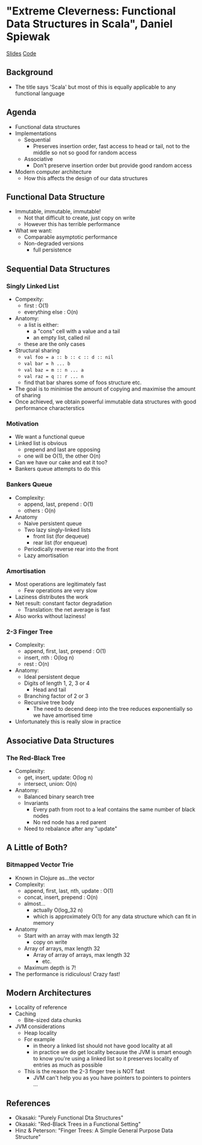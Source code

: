 # "Extreme Cleverness: Functional Data Structures in Scala", Daniel Spiewak #
[Slides](../2011-slides/daniel-spiewak-extreme-cleverness.pdf)
[Code](http://github.com/djspiewak/extreme-cleverness)

## Background ##
   * The title says 'Scala' but most of this is equally applicable to
   any functional language

## Agenda ##
   * Functional data structures
   * Implementations
      * Sequential
         * Preserves insertion order, fast access to head or tail, not to the middle so not so good for random access
      * Associative
         * Don't preserve insertion order but provide good random access
   * Modern computer architecture
      * How this affects the design of our data structures

## Functional Data Structure ##
   * Immutable, immutable, immutable!
      * Not that difficult to create, just copy on write
      * However this has terrible performance
   * What we want:
      * Comparable asymptotic performance
      * Non-degraded versions
         * full persistence

## Sequential Data Structures ##

### Singly Linked List ###
   * Compexity:
      * first : O(1)
      * everything else : O(n)
   * Anatomy:
      * a list is either:
         * a "cons" cell with a value and a tail
         * an empty list, called nil
      * these are the only cases
   * Structural sharing
      * `val foo = a :: b :: c :: d :: nil`
      * `val bar = h ... b`
      * `val baz = m :: n ... a`
      * `val raz = q :: r ... n`
      * find that bar shares some of foos structure etc.
   * The goal is to minimise the amount of copying and maximise the amount of sharing
   * Once achieved, we obtain powerful immutable data structures with
   good performance characterstics

### Motivation ###
   * We want a functional queue
   * Linked list is obvious
      * prepend and last are opposing
      * one will be O(1), the other O(n)
   * Can we have our cake and eat it too?
   * Bankers queue attempts to do this

### Bankers Queue ###
   * Complexity:
      * append, last, prepend : O(1)
      * others : O(n)
   * Anatomy
      * Naive persistent queue
      * Two lazy singly-linked lists
         * front list (for dequeue)
         * rear list (for enqueue)
      * Periodically reverse rear into the front
      * Lazy amortisation

### Amortisation ###
   * Most operations are legitimately fast
      * Few operations are very slow
   * Laziness distributes the work
   * Net result: constant factor degradation
      * Translation: the net average is fast
   * Also works without laziness!

### 2-3 Finger Tree ###
   * Complexity:
      * append, first, last, prepend : O(1)
      * insert, nth : O(log n)
      * rest : O(n)
   * Anatomy:
      * Ideal persistent deque
      * Digits of length 1, 2, 3 or 4
         * Head and tail
      * Branching factor of 2 or 3
      * Recursive tree body
         * The need to decend deep into the tree reduces exponentially so we have amortised time
   * Unfortunately this is really slow in practice

## Associative Data Structures ##

### The Red-Black Tree ###
   * Complexity:
      * get, insert, update: O(log n)
      * intersect, union: O(n)
   * Anatomy:
      * Balanced binary search tree
      * Invariants
         * Every path from root to a leaf contains the same number of black nodes
         * No red node has a red parent
      * Need to rebalance after any "update"

## A Little of Both? ##

### Bitmapped Vector Trie ###
   * Known in Clojure as...the vector
   * Complexity:
      * append, first, last, nth, update : O(1)
      * concat, insert, prepend : O(n)
      * almost...
         * actually O(log_32 n) 
         * which is approximately O(1) for any data structure which can fit in memory
   * Anatomy
      * Start with an array with max length 32
         * copy on write
      * Array of arrays, max length 32
         * Array of array of arrays, max length 32
            * etc.
      * Maximum depth is 7!
   * The performance is ridiculous! Crazy fast!

## Modern Architectures ##
   * Locality of reference
   * Caching
      * Bite-sized data chunks
   * JVM considerations
      * Heap locality
      * For example
         * in theory a linked list should not have good locality at all
         * in practice we do get locality because the JVM is smart
         enough to know you're using a linked list so it preserves
         locality of entries as much as possible
      * This is the reason the 2-3 finger tree is NOT fast
         * JVM can't help you as you have pointers to pointers to
         pointers ...

## References ##
   * Okasaki: "Purely Functional Dta Structures"
   * Okasaki: "Red-Black Trees in a Functional Setting"
   * Hinz & Peterson: "Finger Trees: A Simple General Purpose Data Structure"
